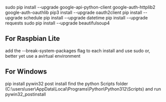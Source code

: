 sudo pip install --upgrade google-api-python-client google-auth-httplib2 google-auth-oauthlib
pip3 install --upgrade oauth2client
pip install --upgrade schedule
pip install --upgrade datetime
pip install --upgrade requests
sudo pip install --upgrade beautifulsoup4


## For Raspbian Lite
add the --break-system-packages flag to each install and use sudo
or, better yet
use a avirtual environment

## For Windows
pip install pywin32
    post install find the python Scripts folder (C:\users\user\AppData\Local\Programs\Python\Python312\Scripts) and run pywin32_postinstall